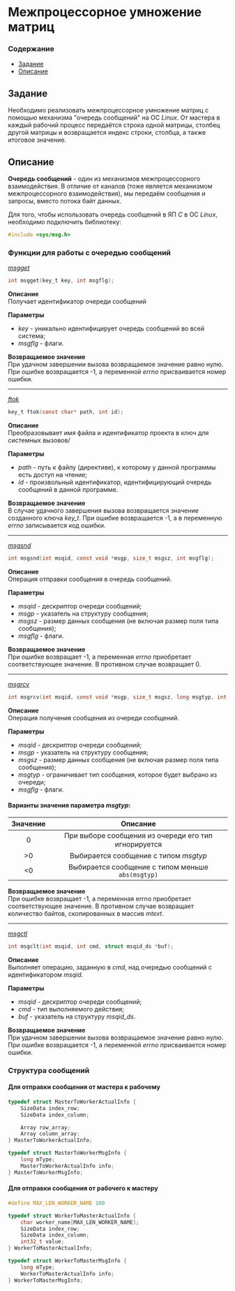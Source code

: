 # Межпроцессорное умножение матриц

### Содержание
* [Задание](#задание)
* [Описание](#описание)

## Задание
Необходимо реализовать межпроцессорное умножение матриц с помощью механизма "очередь сообщений" на ОС _Linux_. От мастера в каждый рабочий процесс передаётся строка одной матрицы, столбец другой матрицы и возвращается индекс строки, столбца, а также итоговое значение.

## Описание
__Очередь сообщений__ - один из механизмов межпроцессорного взаимодействия. В отличие от каналов (тоже является механизмом межпроцессорного взаимодействия), мы передаём сообщения и запросы, вместо потока байт данных.

Для того, чтобы использовать очередь сообщений в ЯП _C_ в ОС _Linux_, необходимо подключить библиотеку:
```C
#include <sys/msg.h>
```

### Функции для работы с очередью сообщений

[_msgget_](https://man7.org/linux/man-pages/man2/msgget.2.html)

```C
int msgget(key_t key, int msgflg);
```
__Описание__  
Получает идентификатор очереди сообщений

__Параметры__  
* _key_ - уникально идентифицирует очередь сообщений во всей система;
* _msgflg_ - флаги.

__Возвращаемое значение__  
При удачном завершении вызова возвращаемое значение равно нулю. При ошибке возвращается -1, а переменной _errno_ присваивается номер ошибки.

---

[_ftok_](https://man7.org/linux/man-pages/man3/ftok.3.html)

```C
key_t ftok(const char* path, int id);
```
__Описание__  
Преобразовывает имя файла и идентификатор проекта в ключ для системных вызовов/

__Параметры__  
* _path_ - путь к файлу (директиве), к которому у данной программы есть доступ на чтение;
* _id_ - произвольный идентификатор, идентифицирующий очередь сообщений в данной программе.

__Возвращаемое значение__  
В случае удачного завершения вызова возвращается значение созданного ключа _key\_t_. При ошибке возвращается -1, а в переменную _errno_ записывается код ошибки.

---

[_msgsnd_](https://man7.org/linux/man-pages/man3/msgsnd.3p.html)

```C
int msgsnd(int msqid, const void *msgp, size_t msgsz, int msgflg);
```
__Описание__  
Операция отправки сообщения в очередь сообщений.

__Параметры__  
* _msqid_ - дескриптор очереди сообщений;
* _msgp_ - указатель на структуру сообщения;
* _msgsz_ - размер данных сообщения (не включая размер поля типа сообщения);
* _msgflg_ - флаги.

__Возвращаемое значение__  
При ошибке возвращает -1, а переменная _errno_ приобретает соответствующее значение. В противном случае возвращает 0.

---

[_msgrcv_](https://man7.org/linux/man-pages/man3/msgrcv.3p.html)

```C
int msgrcv(int msqid, const void *msgp, size_t msgsz, long msgtyp, int msgflg);
```
__Описание__  
Операция получения сообщения из очереди сообщений.

__Параметры__  
* _msqid_ - дескриптор очереди сообщений;
* _msgp_ - указатель на структуру сообщения;
* _msgsz_ - размер данных сообщения (не включая размер поля типа сообщения);
* _msgtyp_ - ограничивает тип сообщения, которое будет выбрано из очереди;
* _msgflg_ - флаги.

#### Варианты значения параметра _msgtyp_:
| Значение |                        Описание                       |
|:--------:|:-----------------------------------------------------:|
|    0     | При выборе сообщения из очереди его тип игнорируется  |
|   \>0    | Выбирается сообщение с типом _msgtyp_                 |
|   \<0    | Выбирается сообщение с типом меньше ```abs(msgtyp)``` |

__Возвращаемое значение__  
При ошибке возвращает -1, а переменная errno приобретает соответствующее значение. В противном случае возвращает количество байтов, скопированных в массив _mtext_.

---

[_msgctl_](https://man7.org/linux/man-pages/man2/msgctl.2.html)

```C
int msgclt(int msqid, int cmd, struct msqid_ds *buf);
```
__Описание__  
Выполняет операцию, заданную в _cmd_, над очередью сообщений с идентификатором _msqid_.

__Параметры__  
* _msqid_ - дескриптор очереди сообщений;
* _cmd_ - тип выполняемого действия;
* _buf_ - указатель на структуру _msqid\_ds_.

__Возвращаемое значение__  
 При удачном завершении вызова возвращаемое значение равно нулю. При ошибке возвращается -1, а переменной _errno_ присваивается номер ошибки.
 
### Структура сообщений

#### Для отправки сообщения от мастера к рабочему
```C
typedef struct MasterToWorkerActualInfo {
    SizeData index_row;
    SizeData index_column;

    Array row_array;
    Array column_array;
} MasterToWorkerActualInfo;

typedef struct MasterToWorkerMsgInfo {
    long mType;
    MasterToWorkerActualInfo info;
} MasterToWorkerMsgInfo;
```

#### Для отправки сообщения от рабочего к мастеру
``` C
#define MAX_LEN_WORKER_NAME 100

typedef struct WorkerToMasterActualInfo {
    char worker_name[MAX_LEN_WORKER_NAME];
    SizeData index_row;
    SizeData index_column;
    int32_t value;
} WorkerToMasterActualInfo;

typedef struct WorkerToMasterMsgInfo {
    long mType;
    WorkerToMasterActualInfo info;
} WorkerToMasterMsgInfo;
```
